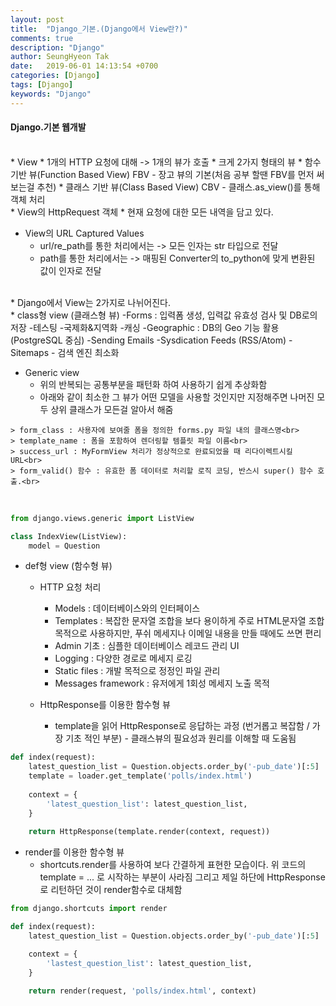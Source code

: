 ```yaml
---
layout: post
title:  "Django_기본.(Django에서 View란?)"
comments: true
description: "Django"
author: SeungHyeon Tak
date:   2019-06-01 14:13:54 +0700
categories: [Django]
tags: [Django]
keywords: "Django"
---
```

#### Django.기본 웹개발
<br>
* View 
  * 1개의 HTTP 요청에 대해 -> 1개의 뷰가 호출
  * 크게 2가지 형태의 뷰
    * 함수 기반 뷰(Function Based View) FBV - 장고 뷰의 기본(처음 공부 할땐 FBV를 먼저 써보는걸 추천)
    * 클래스 기반 뷰(Class Based View) CBV - 클래스.as_view()를 통해 객체 처리
<br>
* View의 HttpRequest 객체
  * 현재 요청에 대한 모든 내역을 담고 있다.

* View의 URL Captured Values
  * url/re_path를 통한 처리에서는 -> 모든 인자는 str 타입으로 전달
  * path를 통한 처리에서는 -> 매핑된 Converter의 to_python에 맞게 변환된 값이 인자로 전달

<br>
* Django에서 View는 2가지로 나뉘어진다.
<br>
* class형 view (클래스형 뷰)
  -Forms : 입력폼 생성, 입력값 유효성 검사 및 DB로의 저장
  -테스팅
  -국제화&지역화
  -캐싱
  -Geographic : DB의 Geo 기능 활용 (PostgreSQL 중심)
  -Sending Emails
  -Sysdication Feeds (RSS/Atom)
  -Sitemaps - 검색 엔진 최소화

  * Generic view
    - 위의 반복되는 공통부분을 패턴화 하여 사용하기 쉽게 추상화함
    - 아래와 같이 최소한 그 뷰가 어떤 모델을 사용할 것인지만 지정해주면 나머진 모두 상위 클래스가 모든걸 알아서 해줌

```
> form_class : 사용자에 보여줄 폼을 정의한 forms.py 파일 내의 클래스명<br>
> template_name : 폼을 포함하여 렌더링할 템플릿 파일 이름<br>
> success_url : MyFormView 처리가 정상적으로 완료되었을 때 리다이렉트시킬 URL<br>
> form_valid() 함수 : 유효한 폼 데이터로 처리할 로직 코딩, 반스시 super() 함수 호출.<br>
```

<br>

```python
from django.views.generic import ListView

class IndexView(ListView):
    model = Question
```

* def형 view (함수형 뷰)
  - HTTP 요청 처리
    - Models : 데이터베이스와의 인터페이스
    - Templates : 복잡한 문자열 조합을 보다 용이하게 주로 HTML문자열 조합 목적으로 사용하지만, 푸쉬 메세지나 이메일 내용을 만들 때에도 쓰면 편리
    - Admin 기초 : 심플한 데이터베이스 레코드 관리 UI
    - Logging : 다양한 경로로 메세지 로깅
    - Static files : 개발 목적으로 정정인 파일 관리
    - Messages framework : 유저에게 1회성 메세지 노출 목적

  - HttpResponse를 이용한 함수형 뷰
    - template을 읽어 HttpResponse로 응답하는 과정 (번거롭고 복잡함 / 가장 기초 적인 부분) - 클래스뷰의 필요성과 원리를 이해할 때 도움됨

```python
def index(request):
    latest_question_list = Question.objects.order_by('-pub_date')[:5]
    template = loader.get_template('polls/index.html')
    
    context = {
        'latest_question_list': latest_question_list,
    }
    
    return HttpResponse(template.render(context, request))
```

 - render를 이용한 함수형 뷰
   - shortcuts.render를 사용하여 보다 간결하게 표현한 모습이다. 위 코드의 template = ... 로 시작하는 부분이 사라짐 그리고 제일 하단에 HttpResponse로 리턴하던 것이 render함수로 대체함

```python
from django.shortcuts import render

def index(request):
    latest_question_list = Question.objects.order_by('-pub_date')[:5]

    context = {
        'lastest_question_list': latest_question_list,
    }

    return render(request, 'polls/index.html', context)
```




